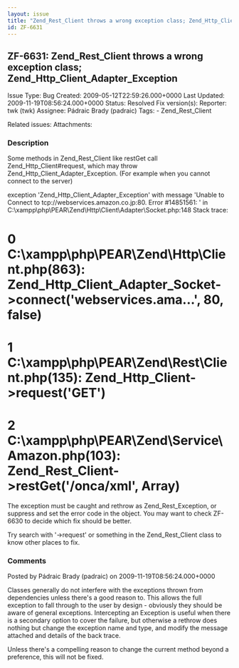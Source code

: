 ```yaml
---
layout: issue
title: "Zend_Rest_Client throws a wrong exception class; Zend_Http_Client_Adapter_Exception"
id: ZF-6631
---
```


ZF-6631: Zend\_Rest\_Client throws a wrong exception class; Zend\_Http\_Client\_Adapter\_Exception
--------------------------------------------------------------------------------------------------

 Issue Type: Bug Created: 2009-05-12T22:59:26.000+0000 Last Updated: 2009-11-19T08:56:24.000+0000 Status: Resolved Fix version(s): 
 Reporter:  twk (twk)  Assignee:  Pádraic Brady (padraic)  Tags: - Zend\_Rest\_Client
 
 Related issues: 
 Attachments: 
### Description

Some methods in Zend\_Rest\_Client like restGet call Zend\_Http\_Client#request, which may throw Zend\_Http\_Client\_Adapter\_Exception. (For example when you cannot connect to the server)

exception 'Zend\_Http\_Client\_Adapter\_Exception' with message 'Unable to Connect to <a>tcp://webservices.amazon.co.jp:80</a>. Error #14851561: ' in C:\\xampp\\php\\PEAR\\Zend\\Http\\Client\\Adapter\\Socket.php:148 Stack trace:

0 C:\\xampp\\php\\PEAR\\Zend\\Http\\Client.php(863): Zend\_Http\_Client\_Adapter\_Socket->connect('webservices.ama...', 80, false)
==================================================================================================================================

1 C:\\xampp\\php\\PEAR\\Zend\\Rest\\Client.php(135): Zend\_Http\_Client->request('GET')
=======================================================================================

2 C:\\xampp\\php\\PEAR\\Zend\\Service\\Amazon.php(103): Zend\_Rest\_Client->restGet('/onca/xml', Array)
=======================================================================================================

The exception must be caught and rethrow as Zend\_Rest\_Exception, or suppress and set the error code in the object. You may want to check ZF-6630 to decide which fix should be better.

Try search with '->request' or something in the Zend\_Rest\_Client class to know other places to fix.

 

 

### Comments

Posted by Pádraic Brady (padraic) on 2009-11-19T08:56:24.000+0000

Classes generally do not interfere with the exceptions thrown from dependencies unless there's a good reason to. This allows the full exception to fall through to the user by design - obviously they should be aware of general exceptions. Intercepting an Exception is useful when there is a secondary option to cover the failure, but otherwise a rethrow does nothing but change the exception name and type, and modify the message attached and details of the back trace.

Unless there's a compelling reason to change the current method beyond a preference, this will not be fixed.

 

 